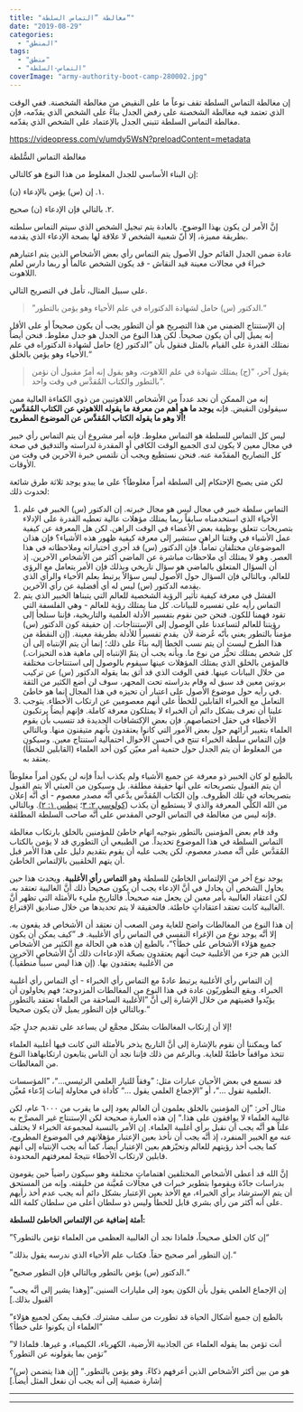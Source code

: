 ```yaml
---
title: "مغالطة ”التماس السلطة“"
date: "2019-08-29"
categories: 
  - "المنطق"
tags: 
  - "منطق"
  - "التماس-السلطة"
coverImage: "army-authority-boot-camp-280002.jpg"
---
```


إن مغالطة التماس السلطة تقف نوعاً ما على النقيض من مغالطة الشخصنة. ففي الوقت الذي تعتمد فيه مغالطة الشخصنة على رفض الجدل بناءً على الشخص الذي يقدّمه، فإن مغالطة التماس السلطة تتبنى الجدل بالإعتماد على الشخص الذي يقدّمه. 

https://videopress.com/v/umdy5WsN?preloadContent=metadata

مغالطة التماس السُّلطة

إن البناء الأساسي للجدل المغلوط من هذا النوع هو كالتالي:

١. إن (س) يؤمن بالإدعاء (ن).

٢. بالتالي فإن الإدعاء (ن) صحيح.

إنَّ الأمر لن يكون بهذا الوضوح. بالعادة يتم تبجيل الشخص الذي سيتم التماس سلطته بطريقة مميزة، إلا أنّ شعبية الشخص لا علاقة لها بصحة الإدعاء الذي يقدمه.

عادة ضمن الجدل القائم حول الأصول يتم التماس رأي بعض الأشخاص الذين يتم اعتبارهم خبراءَ في مجالات معينة قيد النقاش - قد يكون الشخص عالماً أو ربما دارس لعلم اللاهوت.

على سبيل المثال، تأمل في التصريح التالي.

> ”الدكتور (س) حامل لشهادة الدكتوراه في علم الأحياء وهو يؤمن بالتطور.“

إن الإستنتاج الضمني من هذا التصريح هو أن التطور يجب أن يكون صحيحاً أو على الأقل إنه يميل إلى أن يكون صحيحاً. لكن هذا النوع من الجدل هو جدل مغلوط. فنحن أيضاً نمتلك القدرة على القيام بالمثل فنقول بأن ”الدكتور (ع) حامل لشهادة الدكتوراه في علم الأحياء وهو يؤمن بالخلق.“

> يقول آخر، ”(ج) يمتلك شهادة في علم اللاهوت، وهو يقول إنه أمرٌ مقبول أن نؤمن بالتطور والكتاب المُقدَّس في وقت واحد“.

إنه من الممكن أن نجد عدداً من الأشخاص اللاهوتيين من ذوي الكفاءة العالية ممن سيقولون النقيض. فإنه **يوجد ما هو أهم من معرفة ما يقوله اللاهوتي عن الكتاب المُقدَّس، ألا وهو ما يقوله الكتاب المُقدَّس عن الموضوع المطروح!**

ليس كل التماس للسلطة هو التماس مغلوط. فإنه أمر مشروع أن يتم التماس رأي خبير في مجال معين لا يكون لدى الجميع الوقت الكافي أو المقدرة لدراسته والتدقيق في صحة كل التصاريح المقدّمة عنه. فنحن نستطيع ويجب أن نلتمس خبرة الآخرين في وقت من الأوقات.

لكن متى يصبح الإحتكام إلى السلطة أمراً مغلوطاً؟ على ما يبدو يوجد ثلاثة طرق شائعة لحدوث ذلك:

1. التماس سلطة خبير في مجال ليس هو مجال خبرته. إن الدكتور (س) الخبير في علم الأحياء الذي استخدمناه سابقاً ربما يمتلك مؤهلات عالية تعطيه القدرة على الإدلاء بتصريحات تتعلق بوظيفة بعض الأعضاء في الوقت الراهن. لكن هل المعرفة عن كيفية عمل الأشياء في وقتنا الراهن ستشير إلى معرفة كيفية ظهور هذه الأشياء؟ فإن هذان الموضوعان مختلفان تماماً. فإن الدكتور (س) قد أجرى اختباراته وملاحظاته في هذا العصر. وهو لا يمتلك أي ملاحظات مباشرة عن الماضي أكثر من الأشخاص الآخرين. إذ أن السؤال المتعلق بالماضي هو سؤال تاريخي وبذلك فإن الأمر يتعامل مع الرؤى للعالم، وبالتالي فإن السؤال حول الأصول ليس سؤالاً يرتبط بعلم الأحياء والرأي الذي يقدمه الدكتور (س) ليس له أي أفضلية عن رأي الآخرين.
2. الفشل في معرفة كيفية تأثير الرؤية الشخصية للعالم التي يتبناها الخبير الذي يتم التماس رأيه على تفسيره للبيانات. كل منا يمتلك رؤية للعالم - وهي الفلسفة التي تقود فهمنا للكون. فنحن حين نقوم بتفسير الأدلة العلمية والتاريخية، فإننا سنلجأ إلى رؤيتنا للعالم لتساعدنا على الوصول إلى الإستنتاجات. إن حقيقة كون الدكتور (س) مؤمناً بالتطور يعني بأنّه عُرضة لأن  يقدم تفسيراً للأدلة بطريقة معينة. (إن النقطة من هذا الطرح ليست أن يتم نسب الخطأ إليه بناءً على ذلك؛ إنما أن يتم الإنتباه إلى أن كل شخص يمتلك تحيُّز من نوع ما. وبأنه يجب أن يتمّ الإنتباه إلى ماهية هذه التحيزات.) فالمؤمن بالخلق الذي يمتلك المؤهلات عينها سيقوم بالوصول إلى استنتاجات مختلفة من خلال البيانات عينها. ففي الوقت الذي قد أثق بما يقوله الدكتور (س) عن تركيب بروتين معين قد سبق له وقام بدراسته تحت المجهر، سوف لن أضع الكثير من الثقة في رأيه حول موضوع الأصول على اعتبار أن تحيزه في هذا المجال إنما هو خاطئ.
3. التعامل مع الخبراء القابلين للخطأ على أنهم معصومين عن ارتكاب الأخطاء. يتوجب علينا أن نعرف بشكل دائم أن الخبراء لا يمتلكون معرفة كاملة. فإنهم أيضاُ يرتكبون الأخطاء في حقل اختصاصهم. فإن بعض الإكتشافات الجديدة قد تتسبب بأن يقوم العلماء بتغيير آرائهم حول بعض الأمور التي كانوا يعتقدون بأنهم متيقنون منها. وبالتالي فإن التماس سلطة الخبراء تنتج في أحسن الأحوال احتمالية استنتاج معين. وسيكون من المغلوط أن يتم الجدل حول حتمية أمر معيّن كون أحد العلماء (القابلين للخطأ) يعتقد به.

بالطبع لو كان الخبير ذو معرفة عن جميع الأشياء ولم يكذب أبداً فإنه لن يكون أمراً مغلوطاً أن يتم القبول بتصريحاته على أنها حقيقة مطلقة. بل وسيكون من العبثي ألا يتم القبول بتصريحاته في تلك الظروف. وإن الكتاب المُقدَّس يدَّعي أنَّه مصدر معصوم - أي أنَّه إعلان من الله الكلّي المعرفة والذي لا يستطيع أن يكذب ([كولوسي ٢: ٣](https://biblia.com/books/ar-vandyke/co2.3)؛ [تيطس ١: ٢)](https://biblia.com/books/ar-vandyke/ti1.2). وبالتالي فإنه ليس من مغالطة في التماس الوحي المقدس على أنَّه صاحب السلطة المطلقة.

وقد قام بعض المؤمنين بالتطور بتوجيه اتهام خاطئ للمؤمنين بالخلق بارتكاب مغالطة التماس السلطة في هذا الموضوع تحديداً. من الطبيعي أن التطوري قد لا يؤمن بالكتاب المُقدَّس على أنَّه مصدر معصوم، لكن يجب عليه أن يقوم بتقديم دليل على هذا الأمر قبل أن يتهم الخلقيين بالإلتماس الخاطئ.

يوجد نوع آخر من الإلتماس الخاطئ للسلطة وهو **التماس رأي الأغلبية**. ويحدث هذا حين يحاول الشخص أن يجادل في أنَّ الإدعاء يجب أن يكون صحيحاً ذلك أنَّ الغالبية تعتقد به. لكن اعتقاد الغالبية بأمر معين لن يجعل منه صحيحاً. فالتاريخ مليء بالأمثلة التي تظهر أنَّ الغالبية كانت تعتقد اعتقاداتٍ خاطئة. فالحقيقة لا يتم تحديدها من خلال صناديق الإقتراع.

إن هذا النوع من المغالطات واضح للغاية ومن الصعب أن نعتقد أن الأشخاص قد يقعون به. إلا أنَّه يوجد نوع من الإغراء النفسي في التماس رأي الأغلبية. فـ ”كيف يمكن أن يكون جميع هؤلاء الأشخاص على خطأ؟“، بالطبع إن هذه هي الحالة مع الكثير من الأشخاص الذين هم جزء من الأغلبية حيث أنهم يعتقدون بصحّة الإدعاءات ذلك أنَّ الأشخاص الآخرين من الأغلبية يعتقدون بها. (إن هذا ليس سبباً منطقياً.)

إن التماس رأي الأغلبية يرتبط عادةً مع التماس رأي الخبراء - أي التماس رأي أغلبية الخبراء. ويقع التطوريّون عادة في هذا النوع من المغالطات المزدوجة؛ فهم يحاولون أن يؤيّدوا قضيتهم من خلال الإشارة إلى أنَّ ”الأغلبية الساحقة من العلماء تعتقد بالتطور. وبالتالي فإن التطور يميل لأن يكون صحيحاً.“

إلا أن إرتكاب المغالطات بشكل مجمَّع لن يساعد على تقديم جدلٍ جيّد! 

كما ويمكننا أن نقوم بالإشارة إلى أنَّ التاريخ يذخر بالأمثلة التي كانت فيها أغلبية العلماء تتخذ مواقفاً خاطئةً للغاية. وبالرغم من ذلك فإننا نجد أن الناس يتابعون ارتكابهاهذا النوع من المغالطات.

قد نسمع في بعض الأحيان عبارات مثل: ”وفقاً للتيار العلمي الرئيسي…“، ”المؤسسات العلمية تقول …“، أو ”الإجماع العلمي يقول …“ كأداة في محاولة إثبات إدّعاء مُعيَّن.

مثال آخر: ”إن المؤمنين بالخلق يعلمون أن العالم يعود إلى ما يقرب من ٦٠٠٠ عام، لكن غالبية العلماء لا يوافقون على هذا.“ إن هذه العبارة صحيحة لكن الإستنتاج غير المصرَّح به علناً هو أنَّه يجب أن نقبل برأي أغلبية العلماء. إن الأمر بالنسبة لمجموعة الخبراء لا يختلف عنه مع الخبير المنفرد، إذ أنَّه يجب أن نأخذ بعين الإعتبار مؤهلاتهم في الموضوع المطروح، كما يجب أخذ رؤيتهم للعالم وتحيّزهم بعين الإعتبار أيضاً، كما أنه يجب الإنتباه إلى أنهم قابلين لارتكاب الأخطاء نتيجةً لمعرفتهم المحدودة.

إنَّ الله قد أعطى الأشخاص المختلفين اهتماماتٍ مختلفة وهو سيكون راضياً حين يقومون بدراسات جادّة ويقوموا بتطوير خبرات في مجالات مُعيَّنة من خليقته. وإنه من المستحق أن يتم الإسترشاد برأي الخبراء، مع الأخذ بعين الإعتبار بشكل دائم أنه يجب عدم أخذ رأيهم على أنه أكثر من رأي بشري قابل للخطأ وليس ذو سلطان أعلى من سلطان كلمة الله.

**أمثة إضافية عن الإلتماس الخاطئ للسلطة:**

”إن كان الخلق صحيحاً، فلماذا نجد أن الغالبية العظمى من العلماء تؤمن بالتطور؟“

”إن التطور أمر صحيح حقاً. فكتاب علم الأحياء الذي ندرسه يقول بذلك.“

”الدكتور (س) يؤمن بالتطور وبالتالي فإن التطور صحيح.“

”إن الإجماع العلمي يقول بأن الكون يعود إلى مليارات السنين.“\[وهذا يشير إلى أنَّه يجب القبول بذلك.\]

”بالطبع إن جميع أشكال الحياة قد تطورت من سلف مشترك. فكيف يمكن لجميع هؤلاء العلماء أن يكونوا على خطأ؟“

”أنت تؤمن بما يقوله العلماء عن الجاذبية الأرضية، الكهرباء، الكيمياء، و غيرها. فلماذا لا تؤمن بما يقولونه عن التطور؟“

”(س) هو من بين أكثر الأشخاص الذين أعرفهم ذكاءً. وهو يؤمن بالتطور.“ \[إن هذا يتضمن إشارة ضمنية إلى أنه يجب أن نفعل المثل أيضاً.\]

* * *

* * *
